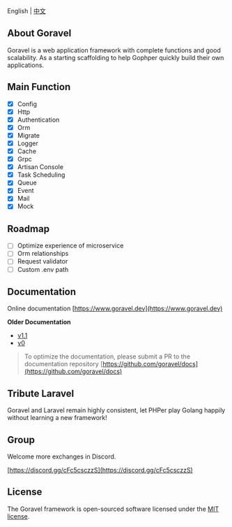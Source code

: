 <!-- <p align="center"><img src="https://goravel.s3.us-east-2.amazonaws.com/goravel-word.png" width="300"></p> -->

English | [中文](../zh/README.md)

## About Goravel

Goravel is a web application framework with complete functions and good scalability. As a starting scaffolding to help Gophper quickly build their own applications.

## Main Function

- [x] Config
- [x] Http
- [x] Authentication
- [x] Orm
- [x] Migrate
- [x] Logger
- [x] Cache
- [x] Grpc
- [x] Artisan Console
- [x] Task Scheduling
- [x] Queue
- [x] Event
- [x] Mail
- [x] Mock

## Roadmap

- [ ] Optimize experience of microservice
- [ ] Orm relationships
- [ ] Request validator
- [ ] Custom .env path

## Documentation

Online documentation [https://www.goravel.dev](https://www.goravel.dev)

**Older Documentation**

- [v1.1](https://github.com/goravel/docs/tree/v1.1)
- [v0](https://github.com/goravel/docs/tree/v0)

> To optimize the documentation, please submit a PR to the documentation repository [https://github.com/goravel/docs](https://github.com/goravel/docs)

## Tribute Laravel

Goravel and Laravel remain highly consistent, let PHPer play Golang happily without learning a new framework!

## Group

Welcome more exchanges in Discord.

[https://discord.gg/cFc5csczzS](https://discord.gg/cFc5csczzS)

## License

The Goravel framework is open-sourced software licensed under the [MIT license](https://opensource.org/licenses/MIT).
